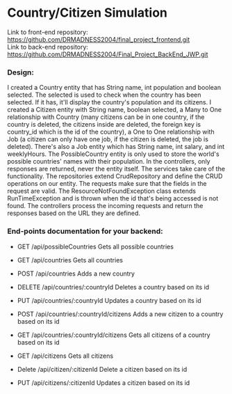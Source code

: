 # Country/Citizen Simulation

Link to front-end repository: https://github.com/DRMADNESS2004/final_project_frontend.git  
Link to back-end repository: https://github.com/DRMADNESS2004/Final_Project_BackEnd_JWP.git

### Design:

I created a Country entity that has String name, int population and boolean selected. The selected is used to check when the country has been selected. If it has, it'll display the country's population and its citizens. I created a Citizen entity with String name, boolean selected, a Many to One relationship with Country (many citizens can be in one country, if the country is deleted, the citizens inside are deleted, the foreign key is country_id which is the id of the country), a One to One relationship with Job (a citizen can only have one job, if the citizen is deleted, the job is deleted). There's also a Job entity which has String name, int salary, and int weeklyHours. The PossibleCountry entity is only used to store the world's possible countries' names with their population. In the controllers, only responses are returned, never the entity itself. The services take care of the functionality. The repositories extend CrudRepository and define the CRUD operations on our entity. The requests make sure that the fields in the request are valid. The ResourceNotFoundException class extends RunTimeException and is thrown when the id that's being accessed is not found. The controllers process the incoming requests and return the responses based on the URL they are defined.

### End-points documentation for your backend:

- GET /api/possibleCountries     Gets all possible countries
* GET /api/countries     Gets all countries
+ POST /api/countries     Adds a new country
- DELETE /api/countries/:countryId     Deletes a country based on its id
* PUT /api/countries/:countryId     Updates a country based on its id
+ POST /api/countries/:countryId/citizens     Adds a new citizen to a country based on its id
- GET /api/countries/:countryId/citizens     Gets all citizens of a country based on its id
* GET /api/citizens     Gets all citizens
+ Delete /api/citizen/:citizenId     Delete a citizen based on its id
- PUT /api/citizens/:citizenId     Updates a citizen based on its id